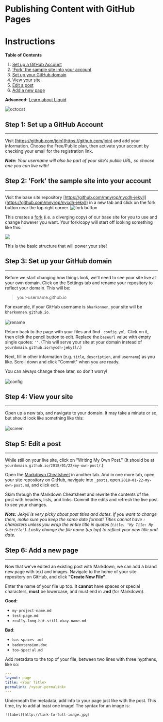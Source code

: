 # Publishing Content with GitHub Pages
# Instructions

__Table of Contents__
1. [Set up a GitHub Account](#step-1-set-up-a-github-account)
2. ['Fork' the sample site into your account](#step-2-fork-the-sample-site-into-your-account)
3. [Set up your GitHub domain](#step-3-set-up-your-github-domain)
4. [View your site](#step-4-view-your-site)
5. [Edit a post](#step-5-edit-a-post)
6. [Add a new page](#step-6-add-a-new-page)

__Advanced:__ [Learn about Liquid](advanced-liquid.md)

![octocat][]

## Step 1: Set up a GitHub Account
***
Visit [https://github.com/join](https://github.com/join) and add your information. Choose the Free/Public plan, then activate your account by checking your email for the registration link.

*__Note:__ Your username will also be part of your site's public URL, so choose one you can live with!*

## Step 2: 'Fork' the sample site into your account
***
Visit the base site repository [https://github.com/mnyrop/nycdh-jekyll](https://github.com/mnyrop/nycdh-jekyll) in a new tab and click on the fork button near the top right corner.  ![fork button][fork]

This creates a [fork](https://help.github.com/articles/fork-a-repo/) (i.e. a diverging copy) of our base site for you to use and change however you want. Your fork/copy will start off looking something like this:

![](http://www.pixedelic.com/themes/geode/demo/wp-content/uploads/sites/4/2014/04/placeholder4.png)

This is the basic structure that will power your site!

## Step 3: Set up your GitHub domain
***
Before we start changing how things look, we'll need to see your site live at your own domain.
Click on the Settings tab and rename your repository to reflect your domain. This will be:

> your-username.github.io

For example, if your GitHub username is `bharkonnen`, your site will be `bharkonnen.github.io`.
<br><br>
![rename][]

Return back to the page with your files and find `_config.yml`. Click on it, then click the pencil button to edit. Replace the `baseurl` value with empty single quotes: `''`. (This will serve your site at your domain instead of `yourdomain.github.io/nycdh-jekyll/`.)

Next, fill in other information (e.g. `title`, `description`, and `username`) as you like. Scroll down and click "Commit" when you are ready.

You can always change these later, so don't worry!
<br><br>
![config][]

## Step 4: View your site
***
Open up a new tab, and navigate to your domain. It may take a minute or so, but should look like something like this:
<br><br>
![screen][]

## Step 5: Edit a post
***
 While still on your live site, click on "Writing My Own Post." (It should be at `yourdomain.github.io/2018/01/22/my-own-post/`.)

 Open the [Markdown Cheatsheet](markdown-cheatsheet.md) in another tab. And in one more tab, open your site repository on GitHub, navigate into `_posts`, open `2018-01-22-my-own-post.md`, and click edit.

 Skim through the Markdown Cheatsheet and rewrite the contents of the post with headers, lists, and links. Commit the edits and refresh the live post to see your changes.

 *__Note:__ Jekyll is very picky about post titles and dates. If you want to change them, make sure you keep the same date format! Titles cannot have `:` characters unless you wrap the entire title in quotes (`title: "My Tile: My Subtitle"`). Lastly change the file name (up top) to reflect your new title and date.*


## Step 6: Add a new page
***
Now that we've edited an existing post with Markdown, we can add a brand new page with text and images. Navigate to the home of your site repository on GitHub, and click __"Create New File"__.

Enter the name of your file up top. It **cannot** have spaces or special characters, **must** be lowercase, and must end in **.md** (for Markdown).

__Good:__  
- `my-project-name.md`  
- `test-page.md`  
- `really-long-but-still-okay-name.md `  

__Bad:__
- `has spaces .md`
- `badextension.doc`
- `too-$pec!al.md`

Add metadata to the top of your file, between two lines with three hypthens, like so:
```yaml
---
layout: page
title: <Your Title>
permalink: /<your-permalink>
---
```
Underneath the metadata, add info to your page just like with the post. This time, try to add at least one image! The syntax for an image is:

`![label][http://link-to-full-image.jpg]`



[octocat]:  https://github.com/mnyrop/nycdh-jekyll/blob/master/docs/images/octocat.gif?raw=true
[fork]:     https://github.com/mnyrop/nycdh-jekyll/blob/master/docs/images/fork.png?raw=true
[rename]:   https://github.com/mnyrop/nycdh-jekyll/blob/master/docs/images/rename.png?raw=true
[config]:   https://github.com/mnyrop/nycdh-jekyll/blob/master/docs/images/config.png?raw=true
[screen]:   https://github.com/mnyrop/nycdh-jekyll/blob/master/docs/images/screen.png?raw=true

